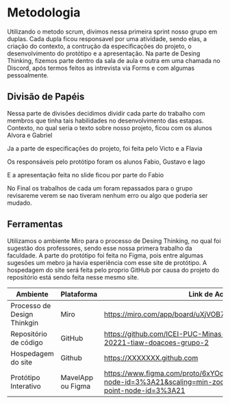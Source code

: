 # Metodologia

Utilizando o metodo scrum, divimos nessa primeira sprint nosso grupo em duplas.
Cada dupla ficou responsavel por uma atividade, sendo elas, a criação do contexto, a contrução da especificações do projeto, o desenvolvimento do protótipo e a apresentação.
Na parte de Desing Thinking, fizemos parte dentro da sala de aula e outra em uma chamada no Discord, após termos feitos as intrevista via Forms e com algumas pessoalmente.


## Divisão de Papéis

Nessa parte de divisões decidimos dividir cada parte do trabalho com membros que tinha tais habilidades no desenvolvimento das estapas.
Contexto, no qual seria o texto sobre nosso projeto, ficou com os alunos Alvora e Gabriel
  
Ja a parte de especificações do projeto, foi feita pelo Victo e a Flavia
  
Os responsáveis pelo protótipo foram os alunos Fabio, Gustavo e Iago 
  
E a apresentação feita no slide ficou por parte do Fabio
  
No Final os trabalhos de cada um foram repassados para o grupo revisareme verem se nao tiveram nenhum erro ou algo que poderia ser mudado.


## Ferramentas

Utilizamos o ambiente Miro para o processo de Desing Thinking, no qual foi sugestão dos professores, sendo esse nossa primera trabalho da faculdade. 
A parte do protótipo foi feita no Figma, pois entre algumas sugesões um mebro ja havia esperiência com esse site de protótipo.
A hospedagem do site será feita pelo proprio GitHub por causa do projeto do repositório está sendo feita nesse mesmo site.

| Ambiente  | Plataforma              |Link de Acesso |
|-----------|-------------------------|---------------|
|Processo de Design Thinkgin  | Miro |  https://miro.com/app/board/uXjVOB7Djjc=/ | 
|Repositório de código | GitHub | https://github.com/ICEI-PUC-Minas-PMGCC-TI/tiaw-pmg-cc-m-20221-tiaw-doacoes-grupo-2 | 
|Hospedagem do site | Github |  https://XXXXXXX.github.com | 
|Protótipo Interativo | MavelApp ou Figma | https://www.figma.com/proto/6xYOo6jU7pOT6IIcsnpYUv/Doacoes?node-id=3%3A21&scaling=min-zoom&page-id=0%3A1&starting-point-node-id=3%3A21 | 
